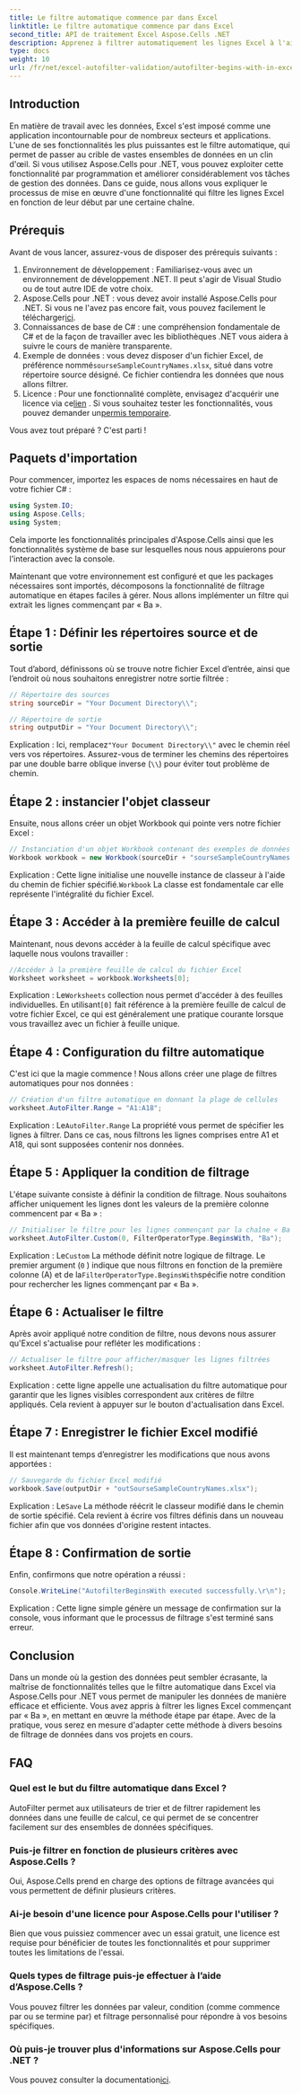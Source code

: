 ```yaml
---
title: Le filtre automatique commence par dans Excel
linktitle: Le filtre automatique commence par dans Excel
second_title: API de traitement Excel Aspose.Cells .NET
description: Apprenez à filtrer automatiquement les lignes Excel à l'aide d'Aspose.Cells dans .NET sans effort avec ce guide complet étape par étape.
type: docs
weight: 10
url: /fr/net/excel-autofilter-validation/autofilter-begins-with-in-excel/
---
```

## Introduction

En matière de travail avec les données, Excel s'est imposé comme une application incontournable pour de nombreux secteurs et applications. L'une de ses fonctionnalités les plus puissantes est le filtre automatique, qui permet de passer au crible de vastes ensembles de données en un clin d'œil. Si vous utilisez Aspose.Cells pour .NET, vous pouvez exploiter cette fonctionnalité par programmation et améliorer considérablement vos tâches de gestion des données. Dans ce guide, nous allons vous expliquer le processus de mise en œuvre d'une fonctionnalité qui filtre les lignes Excel en fonction de leur début par une certaine chaîne.

## Prérequis

Avant de vous lancer, assurez-vous de disposer des prérequis suivants :

1. Environnement de développement : Familiarisez-vous avec un environnement de développement .NET. Il peut s'agir de Visual Studio ou de tout autre IDE de votre choix.
2.  Aspose.Cells pour .NET : vous devez avoir installé Aspose.Cells pour .NET. Si vous ne l'avez pas encore fait, vous pouvez facilement le télécharger[ici](https://releases.aspose.com/cells/net/).
3. Connaissances de base de C# : une compréhension fondamentale de C# et de la façon de travailler avec les bibliothèques .NET vous aidera à suivre le cours de manière transparente.
4.  Exemple de données : vous devez disposer d'un fichier Excel, de préférence nommé`sourseSampleCountryNames.xlsx`, situé dans votre répertoire source désigné. Ce fichier contiendra les données que nous allons filtrer.
5.  Licence : Pour une fonctionnalité complète, envisagez d'acquérir une licence via ce[lien](https://purchase.aspose.com/buy) . Si vous souhaitez tester les fonctionnalités, vous pouvez demander un[permis temporaire](https://purchase.aspose.com/temporary-license/).

Vous avez tout préparé ? C'est parti !

## Paquets d'importation

Pour commencer, importez les espaces de noms nécessaires en haut de votre fichier C# :

```csharp
using System.IO;
using Aspose.Cells;
using System;
```

Cela importe les fonctionnalités principales d'Aspose.Cells ainsi que les fonctionnalités système de base sur lesquelles nous nous appuierons pour l'interaction avec la console.

Maintenant que votre environnement est configuré et que les packages nécessaires sont importés, décomposons la fonctionnalité de filtrage automatique en étapes faciles à gérer. Nous allons implémenter un filtre qui extrait les lignes commençant par « Ba ».

## Étape 1 : Définir les répertoires source et de sortie

Tout d’abord, définissons où se trouve notre fichier Excel d’entrée, ainsi que l’endroit où nous souhaitons enregistrer notre sortie filtrée :

```csharp
// Répertoire des sources
string sourceDir = "Your Document Directory\\";

// Répertoire de sortie
string outputDir = "Your Document Directory\\";
```

 Explication : Ici, remplacez`"Your Document Directory\\"` avec le chemin réel vers vos répertoires. Assurez-vous de terminer les chemins des répertoires par une double barre oblique inverse (`\\`) pour éviter tout problème de chemin.

## Étape 2 : instancier l'objet classeur

Ensuite, nous allons créer un objet Workbook qui pointe vers notre fichier Excel :

```csharp
// Instanciation d'un objet Workbook contenant des exemples de données
Workbook workbook = new Workbook(sourceDir + "sourseSampleCountryNames.xlsx");
```

 Explication : Cette ligne initialise une nouvelle instance de classeur à l'aide du chemin de fichier spécifié.`Workbook` La classe est fondamentale car elle représente l'intégralité du fichier Excel.

## Étape 3 : Accéder à la première feuille de calcul

Maintenant, nous devons accéder à la feuille de calcul spécifique avec laquelle nous voulons travailler :

```csharp
//Accéder à la première feuille de calcul du fichier Excel
Worksheet worksheet = workbook.Worksheets[0];
```

 Explication : Le`Worksheets` collection nous permet d'accéder à des feuilles individuelles. En utilisant`[0]` fait référence à la première feuille de calcul de votre fichier Excel, ce qui est généralement une pratique courante lorsque vous travaillez avec un fichier à feuille unique.

## Étape 4 : Configuration du filtre automatique

C'est ici que la magie commence ! Nous allons créer une plage de filtres automatiques pour nos données :

```csharp
// Création d'un filtre automatique en donnant la plage de cellules
worksheet.AutoFilter.Range = "A1:A18";
```

 Explication : Le`AutoFilter.Range` La propriété vous permet de spécifier les lignes à filtrer. Dans ce cas, nous filtrons les lignes comprises entre A1 et A18, qui sont supposées contenir nos données.

## Étape 5 : Appliquer la condition de filtrage

L'étape suivante consiste à définir la condition de filtrage. Nous souhaitons afficher uniquement les lignes dont les valeurs de la première colonne commencent par « Ba » :

```csharp
// Initialiser le filtre pour les lignes commençant par la chaîne « Ba »
worksheet.AutoFilter.Custom(0, FilterOperatorType.BeginsWith, "Ba");
```

 Explication : Le`Custom` La méthode définit notre logique de filtrage. Le premier argument (`0` ) indique que nous filtrons en fonction de la première colonne (A) et de la`FilterOperatorType.BeginsWith`spécifie notre condition pour rechercher les lignes commençant par « Ba ».

## Étape 6 : Actualiser le filtre

Après avoir appliqué notre condition de filtre, nous devons nous assurer qu'Excel s'actualise pour refléter les modifications :

```csharp
// Actualiser le filtre pour afficher/masquer les lignes filtrées
worksheet.AutoFilter.Refresh();
```

Explication : cette ligne appelle une actualisation du filtre automatique pour garantir que les lignes visibles correspondent aux critères de filtre appliqués. Cela revient à appuyer sur le bouton d'actualisation dans Excel.

## Étape 7 : Enregistrer le fichier Excel modifié

Il est maintenant temps d’enregistrer les modifications que nous avons apportées :

```csharp
// Sauvegarde du fichier Excel modifié
workbook.Save(outputDir + "outSourseSampleCountryNames.xlsx");
```

 Explication : Le`Save` La méthode réécrit le classeur modifié dans le chemin de sortie spécifié. Cela revient à écrire vos filtres définis dans un nouveau fichier afin que vos données d'origine restent intactes.

## Étape 8 : Confirmation de sortie

Enfin, confirmons que notre opération a réussi :

```csharp
Console.WriteLine("AutofilterBeginsWith executed successfully.\r\n");
```

Explication : Cette ligne simple génère un message de confirmation sur la console, vous informant que le processus de filtrage s'est terminé sans erreur.

## Conclusion

Dans un monde où la gestion des données peut sembler écrasante, la maîtrise de fonctionnalités telles que le filtre automatique dans Excel via Aspose.Cells pour .NET vous permet de manipuler les données de manière efficace et efficiente. Vous avez appris à filtrer les lignes Excel commençant par « Ba », en mettant en œuvre la méthode étape par étape. Avec de la pratique, vous serez en mesure d'adapter cette méthode à divers besoins de filtrage de données dans vos projets en cours.

## FAQ

### Quel est le but du filtre automatique dans Excel ?  
AutoFilter permet aux utilisateurs de trier et de filtrer rapidement les données dans une feuille de calcul, ce qui permet de se concentrer facilement sur des ensembles de données spécifiques.

### Puis-je filtrer en fonction de plusieurs critères avec Aspose.Cells ?  
Oui, Aspose.Cells prend en charge des options de filtrage avancées qui vous permettent de définir plusieurs critères.

### Ai-je besoin d'une licence pour Aspose.Cells pour l'utiliser ?  
Bien que vous puissiez commencer avec un essai gratuit, une licence est requise pour bénéficier de toutes les fonctionnalités et pour supprimer toutes les limitations de l'essai.

### Quels types de filtrage puis-je effectuer à l’aide d’Aspose.Cells ?  
Vous pouvez filtrer les données par valeur, condition (comme commence par ou se termine par) et filtrage personnalisé pour répondre à vos besoins spécifiques.

### Où puis-je trouver plus d'informations sur Aspose.Cells pour .NET ?  
 Vous pouvez consulter la documentation[ici](https://reference.aspose.com/cells/net/).